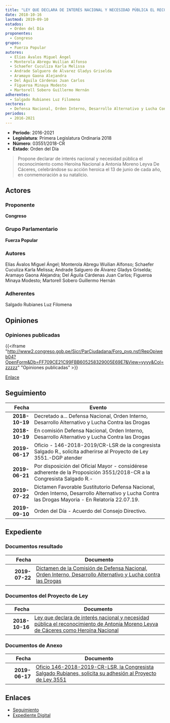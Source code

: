 ```yaml
---
title: "LEY QUE DECLARA DE INTERÉS NACIONAL Y NECESIDAD PÚBLICA EL RECONOCIMIENTO DE ANTONIA MORENO LEYVA DE CÁCERES COMO HEROÍNA NACIONAL"
date: 2018-10-16
lastmod: 2019-09-10
estados: 
  - Orden del Día
proponentes: 
  - Congreso
grupos: 
  - Fuerza Popular
autores: 
  - Elías Ávalos Miguel Ángel
  - Monterola Abregu Wuilian Alfonso
  - Schaefer Cuculiza Karla Melissa
  - Andrade Salguero de Álvarez Gladys Griselda
  - Aramayo Gaona Alejandra
  - Del Águila Cárdenas Juan Carlos
  - Figueroa Minaya Modesto
  - Martorell Sobero Guillermo Hernán
adherentes: 
  - Salgado Rubianes Luz Filomena
sectores: 
  - Defensa Nacional, Orden Interno, Desarrollo Alternativo y Lucha Contra las Drogas
periodos: 
  - 2016-2021
---
```


- **Periodo**: 2016-2021
- **Legislatura**: Primera Legislatura Ordinaria 2018
- **Número**: 03551/2018-CR
- **Estado**: Orden del Día

> Propone declarar de interés nacional y necesidad pública el reconocimiento como Heroína Nacional a Antonia Moreno Leyva De Cáceres, celebrándose su acción heroica el 13 de junio de cada año, en conmemoración a su natalicio.


## Actores

### Proponente

**Congreso**

### Grupo Parlamentario

**Fuerza Popular**

### Autores

Elías Ávalos Miguel Ángel; Monterola Abregu Wuilian Alfonso; Schaefer Cuculiza Karla Melissa; Andrade Salguero de Álvarez Gladys Griselda; Aramayo Gaona Alejandra; Del Águila Cárdenas Juan Carlos; Figueroa Minaya Modesto; Martorell Sobero Guillermo Hernán

### Adherentes

Salgado Rubianes Luz Filomena


## Opiniones

### Opiniones publicadas

{{<iframe "http://www2.congreso.gob.pe/Sicr/ParCiudadana/Foro_pvp.nsf/RepOpiweb04?OpenForm&Db=FF709CE21C99FBB605258329005E69E7&View=yyyy&Col=zzzzz" "Opiniones publicadas" >}}

[Enlace](http://www2.congreso.gob.pe/Sicr/ParCiudadana/Foro_pvp.nsf/RepOpiweb04?OpenForm&Db=FF709CE21C99FBB605258329005E69E7&View=yyyy&Col=zzzzz)

## Seguimiento

| Fecha | Evento |
|------:|--------|
| **2018-10-19** | Decretado a... Defensa Nacional, Orden Interno, Desarrollo Alternativo y Lucha Contra las Drogas|
| **2018-10-19** | En comisión Defensa Nacional, Orden Interno, Desarrollo Alternativo y Lucha Contra las Drogas|
| **2019-06-17** | Oficio - 146-2018-2019/CR-LSR de la congresista Salgado R., solicita adherirse al Proyecto de Ley 3551.-DGP atender|
| **2019-06-21** | Por disposición del Oficial Mayor - considérese adherente de la Proposición 3551/2018-CR a la Congresista Salgado R.-|
| **2019-07-22** | Dictamen Favorable Sustitutorio Defensa Nacional, Orden Interno, Desarrollo Alternativo y Lucha Contra las Drogas Mayoria - En Relatoría 22.07.19.|
| **2019-09-10** | Orden del Día - Acuerdo del Consejo Directivo.|


## Expediente


### Documentos resultado

| Fecha | Documento |
|------:|--------|
| **2019-07-22** | [Dictamen de la Comisión de Defensa Nacional, Orden Interno, Desarrollo Alternativo y Lucha contra las Drogas](http://www.leyes.congreso.gob.pe/Documentos/2016_2021/Dictamenes/Proyectos_de_Ley/03551DC07MAY20190722.pdf) |

### Documentos del Proyecto de Ley

| Fecha | Documento |
|------:|--------|
| **2018-10-16** | [Ley que declara de interés nacional y necesidad pública el reconocimiento de Antonia Moreno Leyva de Cáceres como Heroína Nacional](http://www.leyes.congreso.gob.pe/Documentos/2016_2021/Proyectos_de_Ley_y_de_Resoluciones_Legislativas/PL0355120181016.pdf) |

### Documentos de Anexo

| Fecha | Documento |
|------:|--------|
| **2019-06-17** | [Oficio 146-2018-2019-CR-LSR, la Congresista Salgado Rubianes, solicita su adhesión al Proyecto de Ley 3551](http://www.leyes.congreso.gob.pe/Documentos/2016_2021/Adhesiones/Proyectos_de_Ley/OFICIO-146-2018-2019-CR-LSR.pdf) |

## Enlaces 

- [Seguimiento](http://www2.congreso.gob.pe/Sicr/TraDocEstProc/CLProLey2016.nsf/f7fff46988ca05b1052578e100829cc7/359f1331147d163005258328007b407d?OpenDocument)
- [Expediente Digital](http://www2.congreso.gob.pe/Sicr/TraDocEstProc/CLProLey2016.nsf/f7fff46988ca05b1052578e100829cc7/359f1331147d163005258328007b407d?OpenDocument&Click=05257FB7005EB655.eb71d0cf91d8294e05256cdf006b5706/$Body/0.1C6C)
